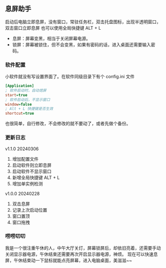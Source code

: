 ## 息屏助手

启动后电脑立即息屏，没有窗口，常驻任务栏，双击托盘图标，出现半透明窗口，双击窗口立即息屏
也可以使用全局快捷键 ALT + L

* 息屏：屏幕变黑，相当于关闭屏幕电源。
* 锁屏：屏幕被锁住，但不会变黑，如果有密码的话，进入桌面还需要输入密码。

### 软件配置
小软件就没有写设置界面了。在软件同级目录下有个 config.ini 文件
```ini
[Application]
; 软件启动时，自动熄屏
start=true
; 软件启动后，不显示窗口
window=false
; Alt + L 快捷键是否生效 
shortcut=true
```
也很简单，自行修改，不会修改的就不要动了，或者先做个备份。

### 更新日志

v1.1.0 20240306
1. 增加配置文件
2. 启动软件则立即息屏
3. 启动软件不显示窗口
4. 新增全局快捷键 ALT + L
5. 增加单实例检测

v1.0.0 20240228
1. 双击息屏
2. 记录上次启动位置
3. 窗口置顶
4. 窗口拖拽

### 唠唠叨叨
我是一个很注重午休的人，中午大厅关灯，屏幕锁屏后，却依旧亮着，还需要手动关闭显示器电源，午休结束还需要再次开启显示器电源，神烦。
现在可以快速息屏，午休结束动一下鼠标就能点亮屏幕，进入电脑桌面，美滋滋~~